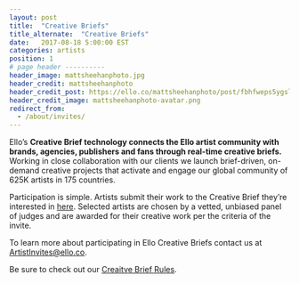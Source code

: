 ```yaml
---
layout: post
title:  "Creative Briefs"
title_alternate:  "Creative Briefs"
date:   2017-08-18 5:00:00 EST
categories: artists
position: 1
# page header ----------
header_image: mattsheehanphoto.jpg
header_credit: mattsheehanphoto
header_credit_post: https://ello.co/mattsheehanphoto/post/fbhfweps5ygslmbz_bud7w
header_credit_image: mattsheehanphoto-avatar.png
redirect_from:
  - /about/invites/
---
```


Ello’s **Creative Brief technology connects the Ello artist community with brands, agencies, publishers and fans through real-time creative briefs.** Working in close collaboration with our clients we launch brief-driven, on-demand creative projects that activate and engage our global community of 625K artists in 175 countries.

Participation is simple. Artists submit their work to the Creative Brief they’re interested in [here](https://ello.co/invites). Selected artists are chosen by a vetted, unbiased panel of judges and are awarded for their creative work per the criteria of the invite.

To learn more about participating in Ello Creative Briefs contact us at ArtistInvites@ello.co.

Be sure to check out our [Creaitve Brief Rules](/wtf/policies/invite-rules).
